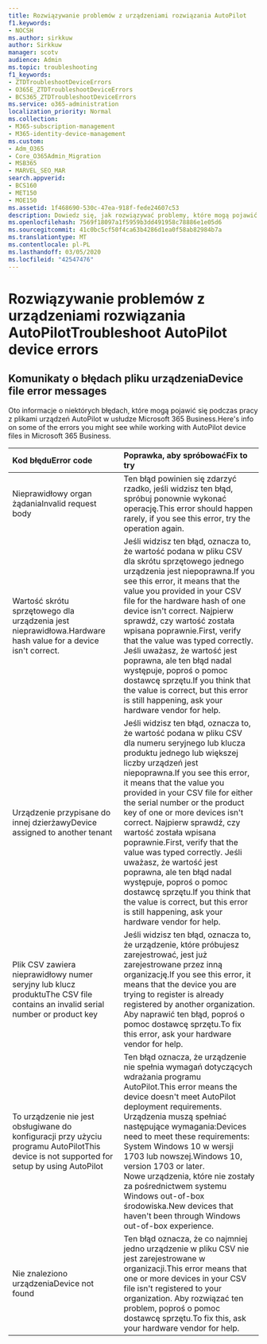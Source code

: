 ```yaml
---
title: Rozwiązywanie problemów z urządzeniami rozwiązania AutoPilot
f1.keywords:
- NOCSH
ms.author: sirkkuw
author: Sirkkuw
manager: scotv
audience: Admin
ms.topic: troubleshooting
f1_keywords:
- ZTDTroubleshootDeviceErrors
- O365E_ZTDTroubleshootDeviceErrors
- BCS365_ZTDTroubleshootDeviceErrors
ms.service: o365-administration
localization_priority: Normal
ms.collection:
- M365-subscription-management
- M365-identity-device-management
ms.custom:
- Adm_O365
- Core_O365Admin_Migration
- MSB365
- MARVEL_SEO_MAR
search.appverid:
- BCS160
- MET150
- MOE150
ms.assetid: 1f468690-530c-47ea-918f-fede24607c53
description: Dowiedz się, jak rozwiązywać problemy, które mogą pojawić się podczas pracy z plikami urządzeń AutoPilot w usłudze Microsoft 365 Business.
ms.openlocfilehash: 7569f18097a1f5959b3dd491958c78886e1e05d6
ms.sourcegitcommit: 41c0bc5cf50f4ca63b4286d1ea0f58ab82984b7a
ms.translationtype: MT
ms.contentlocale: pl-PL
ms.lasthandoff: 03/05/2020
ms.locfileid: "42547476"
---
```

# <a name="troubleshoot-autopilot-device-errors"></a><span data-ttu-id="46188-103">Rozwiązywanie problemów z urządzeniami rozwiązania AutoPilot</span><span class="sxs-lookup"><span data-stu-id="46188-103">Troubleshoot AutoPilot device errors</span></span>

## <a name="device-file-error-messages"></a><span data-ttu-id="46188-104">Komunikaty o błędach pliku urządzenia</span><span class="sxs-lookup"><span data-stu-id="46188-104">Device file error messages</span></span>

<span data-ttu-id="46188-105">Oto informacje o niektórych błędach, które mogą pojawić się podczas pracy z plikami urządzeń AutoPilot w usłudze Microsoft 365 Business.</span><span class="sxs-lookup"><span data-stu-id="46188-105">Here's info on some of the errors you might see while working with AutoPilot device files in Microsoft 365 Business.</span></span> 
  
|<span data-ttu-id="46188-106">**Kod błędu**</span><span class="sxs-lookup"><span data-stu-id="46188-106">**Error code**</span></span>|<span data-ttu-id="46188-107">**Poprawka, aby spróbować**</span><span class="sxs-lookup"><span data-stu-id="46188-107">**Fix to try**</span></span>|
|:-----|:-----|
|<span data-ttu-id="46188-108">Nieprawidłowy organ żądania</span><span class="sxs-lookup"><span data-stu-id="46188-108">Invalid request body</span></span>  <br/> |<span data-ttu-id="46188-109">Ten błąd powinien się zdarzyć rzadko, jeśli widzisz ten błąd, spróbuj ponownie wykonać operację.</span><span class="sxs-lookup"><span data-stu-id="46188-109">This error should happen rarely, if you see this error, try the operation again.</span></span>  <br/> |
|<span data-ttu-id="46188-110">Wartość skrótu sprzętowego dla urządzenia jest nieprawidłowa.</span><span class="sxs-lookup"><span data-stu-id="46188-110">Hardware hash value for a device isn't correct.</span></span>  <br/> |<span data-ttu-id="46188-111">Jeśli widzisz ten błąd, oznacza to, że wartość podana w pliku CSV dla skrótu sprzętowego jednego urządzenia jest niepoprawna.</span><span class="sxs-lookup"><span data-stu-id="46188-111">If you see this error, it means that the value you provided in your CSV file for the hardware hash of one device isn't correct.</span></span> <span data-ttu-id="46188-112">Najpierw sprawdź, czy wartość została wpisana poprawnie.</span><span class="sxs-lookup"><span data-stu-id="46188-112">First, verify that the value was typed correctly.</span></span> <span data-ttu-id="46188-113">Jeśli uważasz, że wartość jest poprawna, ale ten błąd nadal występuje, poproś o pomoc dostawcę sprzętu.</span><span class="sxs-lookup"><span data-stu-id="46188-113">If you think that the value is correct, but this error is still happening, ask your hardware vendor for help.</span></span>  <br/> |
|<span data-ttu-id="46188-114">Urządzenie przypisane do innej dzierżawy</span><span class="sxs-lookup"><span data-stu-id="46188-114">Device assigned to another tenant</span></span>  <br/> |<span data-ttu-id="46188-115">Jeśli widzisz ten błąd, oznacza to, że wartość podana w pliku CSV dla numeru seryjnego lub klucza produktu jednego lub większej liczby urządzeń jest niepoprawna.</span><span class="sxs-lookup"><span data-stu-id="46188-115">If you see this error, it means that the value you provided in your CSV file for either the serial number or the product key of one or more devices isn't correct.</span></span> <span data-ttu-id="46188-116">Najpierw sprawdź, czy wartość została wpisana poprawnie.</span><span class="sxs-lookup"><span data-stu-id="46188-116">First, verify that the value was typed correctly.</span></span> <span data-ttu-id="46188-117">Jeśli uważasz, że wartość jest poprawna, ale ten błąd nadal występuje, poproś o pomoc dostawcę sprzętu.</span><span class="sxs-lookup"><span data-stu-id="46188-117">If you think that the value is correct, but this error is still happening, ask your hardware vendor for help.</span></span>  <br/> |
|<span data-ttu-id="46188-118">Plik CSV zawiera nieprawidłowy numer seryjny lub klucz produktu</span><span class="sxs-lookup"><span data-stu-id="46188-118">The CSV file contains an invalid serial number or product key</span></span>  <br/> |<span data-ttu-id="46188-119">Jeśli widzisz ten błąd, oznacza to, że urządzenie, które próbujesz zarejestrować, jest już zarejestrowane przez inną organizację.</span><span class="sxs-lookup"><span data-stu-id="46188-119">If you see this error, it means that the device you are trying to register is already registered by another organization.</span></span> <span data-ttu-id="46188-120">Aby naprawić ten błąd, poproś o pomoc dostawcę sprzętu.</span><span class="sxs-lookup"><span data-stu-id="46188-120">To fix this error, ask your hardware vendor for help.</span></span>  <br/> |
|<span data-ttu-id="46188-121">To urządzenie nie jest obsługiwane do konfiguracji przy użyciu programu AutoPilot</span><span class="sxs-lookup"><span data-stu-id="46188-121">This device is not supported for setup by using AutoPilot</span></span>  <br/> | <span data-ttu-id="46188-122">Ten błąd oznacza, że urządzenie nie spełnia wymagań dotyczących wdrażania programu AutoPilot.</span><span class="sxs-lookup"><span data-stu-id="46188-122">This error means the device doesn't meet AutoPilot deployment requirements.</span></span> <span data-ttu-id="46188-123">Urządzenia muszą spełniać następujące wymagania:</span><span class="sxs-lookup"><span data-stu-id="46188-123">Devices need to meet these requirements:</span></span>  <br/>  <span data-ttu-id="46188-124">System Windows 10 w wersji 1703 lub nowszej.</span><span class="sxs-lookup"><span data-stu-id="46188-124">Windows 10, version 1703 or later.</span></span>  <br/>  <span data-ttu-id="46188-125">Nowe urządzenia, które nie zostały za pośrednictwem systemu Windows out-of-box środowiska.</span><span class="sxs-lookup"><span data-stu-id="46188-125">New devices that haven't been through Windows out-of-box experience.</span></span>  <br/> |
|<span data-ttu-id="46188-126">Nie znaleziono urządzenia</span><span class="sxs-lookup"><span data-stu-id="46188-126">Device not found</span></span>  <br/> |<span data-ttu-id="46188-127">Ten błąd oznacza, że co najmniej jedno urządzenie w pliku CSV nie jest zarejestrowane w organizacji.</span><span class="sxs-lookup"><span data-stu-id="46188-127">This error means that one or more devices in your CSV file isn't registered to your organization.</span></span> <span data-ttu-id="46188-128">Aby rozwiązać ten problem, poproś o pomoc dostawcę sprzętu.</span><span class="sxs-lookup"><span data-stu-id="46188-128">To fix this, ask your hardware vendor for help.</span></span>  <br/> |
